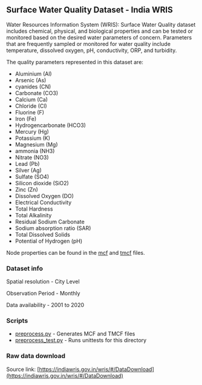 ## Surface Water Quality Dataset - India WRIS

Water Resources Information System (WRIS): Surface Water Quality dataset includes chemical, physical, and biological properties and can be tested or monitored based on the desired water parameters of concern. Parameters that are frequently sampled or monitored for water quality include temperature, dissolved oxygen, pH, conductivity, ORP, and turbidity.

The quality parameters represented in this dataset are:

- Aluminium (Al)
- Arsenic (As)
- cyanides (CN)
- Carbonate (CO3)
- Calcium (Ca)
- Chloride (Cl)
- Fluorine (F)
- Iron (Fe)
- Hydrogencarbonate (HCO3)
- Mercury (Hg)
- Potassium (K)
- Magnesium (Mg)
- ammonia (NH3)
- Nitrate (NO3)
- Lead (Pb)
- Silver (Ag)
- Sulfate (SO4)
- Silicon dioxide (SiO2)
- Zinc (Zn)
- Dissolved Oxygen (DO)
- Electrical Conductivity
- Total Hardness
- Total Alkalinity
- Residual Sodium Carbonate
- Sodium absorption ratio (SAR)
- Total Dissolved Solids
- Potential of Hydrogen (pH)

Node properties can be found in the [mcf](./India_WRIS_Surface.mcf) and [tmcf](./India_WRIS_Surface.tmcf) files.

### Dataset info

Spatial resolution - City Level

Observation Period - Monthly

Data availability - 2001 to 2020

### Scripts

- [preprocess.py](./preprocess.py) - Generates MCF and TMCF files
- [preprocess_test.py](preprocess_test.py) - Runs unittests for this directory

### Raw data download

Source link: [https://indiawris.gov.in/wris/#/DataDownload](https://indiawris.gov.in/wris/#/DataDownload)

